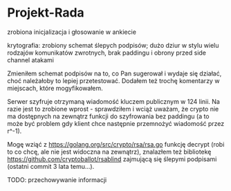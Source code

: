 # Projekt-Rada

zrobiona inicjalizacja i głosowanie w ankiecie

krytografia: zrobiony schemat ślepych podpisów; 
dużo dziur w stylu wielu rodzajów komunikatów zwrotnych, brak paddingu i obrony przed side channel atakami

Zmieniłem schemat podpisów na to, co Pan sugerował i wydaje się działać, choć należałoby to lepiej przetestować. Dodałem też trochę komentarzy w miejscach, które mogyfikowałem.

Serwer szyfruje otrzymaną wiadomość kluczem publicznym w 124 linii. Na razie jest to zrobione wprost - sprawdziłem i wciąż uważam, że crypto nie ma dostępnych na zewnątrz funkcji do szyfrowania bez paddingu (a to może być problem gdy klient chce następnie przemnożyć wiadomość przez r^-1).

Mogę wziąć z https://golang.org/src/crypto/rsa/rsa.go funkcję decrypt (robi to co chcę, ale nie jest widoczna na zewnątrz), znalazłem też bibliotekę https://github.com/cryptoballot/rsablind zajmującą się ślepymi podpisami (ostatni commit 3 lata temu...).

TODO: przechowywanie informacji
